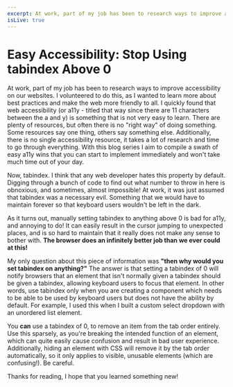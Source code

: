 ```yaml
---
excerpt: At work, part of my job has been to research ways to improve accessibility on our websites. I volunteered to do this, as I wanted to learn more about best practices and make the web more friendly to all. I quickly found that web accessibility (or a11y - titled that way since there are 11 characters between the a and y) is something that is not very easy to learn. There are plenty of resources, but often there is no "right way" of doing something. Some resources say one thing, others say something else. Additionally, there is no single accessibility resource, it takes a lot of research and time to go through everything. With this blog series I aim to compile a swath of easy a11y wins that you can start to implement immediately and won't take much time out of your day.
isLive: true
---
```

# Easy Accessibility: Stop Using tabindex Above 0
<p>At work, part of my job has been to research ways to improve accessibility on our websites. I volunteered to do this, as I wanted to learn more about best practices and make the web more friendly to all. I quickly found that web accessibility (or a11y - titled that way since there are 11 characters between the a and y) is something that is not very easy to learn. There are plenty of resources, but often there is no "right way" of doing something. Some resources say one thing, others say something else. Additionally, there is no single accessibility resource, it takes a lot of research and time to go through everything. With this blog series I aim to compile a swath of easy a11y wins that you can start to implement immediately and won't take much time out of your day.</p>

<p>Now, tabindex. I think that any web developer hates this property by default. Digging through a bunch of code to find out what number to throw in here is obnoxious, and sometimes, almost impossible! At work, it was just assumed that tabindex was a necessary evil. Something that we would have to maintain forever so that keyboard users wouldn't be left in the dark.</p>

<p>As it turns out, manually setting tabindex to anything above 0 is bad for a11y, and annoying to do! It can easily result in the cursor jumping to unexpected places, and is so hard to maintain that it really does not make any sense to bother with. <b>The browser does an infinitely better job than we ever could at this!</b></p>

<p>My only question about this piece of information was <b>"then why would you set tabindex on anything?"</b> The answer is that setting a tabindex of 0 will notify browsers that an element that isn't normally given a tabindex should be given a tabindex, allowing keyboard users to focus that element. In other words, use tabindex only when you are creating a component which needs to be able to be used by keyboard users but does not have the ability by default. For example, I used this when I built a custom select dropdown with an unordered list element. </p>

<p>You <b>can</b> use a tabindex of 0, to remove an item from the tab order entirely. Use this sparsely, as you're breaking the intended function of an element, which can quite easily cause confusion and result in bad user experience. Additionally, hiding an element with CSS will remove it by the tab order automatically, so it only applies to visible, unusable elements (which are confusing!). Be careful.</p>

<p>Thanks for reading, I hope that you learned something new!</p>
